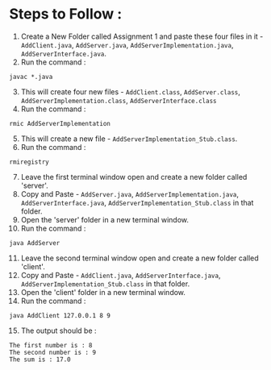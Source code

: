 # Steps to Follow :

1. Create a New Folder called Assignment 1 and paste these four files in it - ```AddClient.java```, ```AddServer.java```, ```AddServerImplementation.java```,  ```AddServerInterface.java```.
2. Run the command :
``` 
javac *.java
```
3. This will create four new files - ```AddClient.class```, ```AddServer.class```, ```AddServerImplementation.class```,  ```AddServerInterface.class```
4. Run the command :
```
rmic AddServerImplementation
```
5. This will create a new file - ```AddServerImplementation_Stub.class```.
6. Run the command :
```
rmiregistry
```
7. Leave the first terminal window open and create a new folder called 'server'.
8. Copy and Paste - ```AddServer.java```, ```AddServerImplementation.java```,  ```AddServerInterface.java```, ```AddServerImplementation_Stub.class``` in that folder.
9. Open the 'server' folder in a new terminal window.
10. Run the command :
```
java AddServer
```
11. Leave the second terminal window open and create a new folder called 'client'.
12. Copy and Paste - ```AddClient.java```,  ```AddServerInterface.java```, ```AddServerImplementation_Stub.class``` in that folder.
13. Open the 'client' folder in a new terminal window.
14. Run the command :
```
java AddClient 127.0.0.1 8 9
```
15. The output should be :
```
The first number is : 8
The second number is : 9
The sum is : 17.0
```
